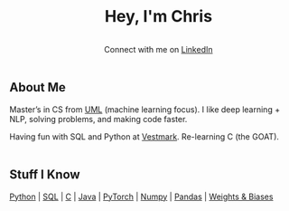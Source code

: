 <div id="user-content-toc">
  <ul>
    <summary align="center">
      <h1 style="display: inline-block;">
        Hey, I'm Chris
      </h1>
    </summary>
  <p align="center">
    Connect with me on <a href="https://www.linkedin.com/in/christopherlewis10/">LinkedIn</a>
    <br><br>
  </p>
  </ul>
</div>

## About Me
Master’s in CS from [UML](https://www.uml.edu/) (machine learning focus). I like deep learning + NLP, solving problems, and making code faster.

Having fun with SQL and Python at [Vestmark](https://www.vestmark.com/). Re-learning C (the GOAT).
<br><br>

## Stuff I Know
[Python](https://www.python.org/) | [SQL](https://www.microsoft.com/en-us/sql-server) | [C](https://en.cppreference.com/w/c/language) | [Java](https://openjdk.org/) | [PyTorch](https://pytorch.org/) | [Numpy](https://numpy.org/) | [Pandas](https://pandas.pydata.org/) | [Weights & Biases](https://wandb.ai/site)
